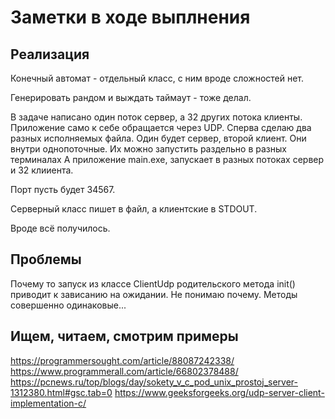 Заметки в ходе выплнения
========================

Реализация
----------

Конечный автомат - отдельный класс, с ним вроде сложностей нет.

Генерировать рандом и выждать таймаут - тоже делал.

В задаче написано один поток сервер, а 32 других потока клиенты.
Приложение само к себе обращается через UDP.
Сперва сделаю два разных исполняемых файла.
Один будет сервер, второй клиент. Они внутри однопоточные.
Их можно запустить раздельно в разных терминалах
А приложение main.exe, запускает в разных потоках сервер и 32 клииента.

Порт пусть будет 34567.

Серверный класс пишет в файл, а клиентские в STDOUT.

Вроде всё получилось.



Проблемы
--------

Почему то запуск из классе ClientUdp родительского метода init()
приводит к зависанию на ожидании. Не понимаю почему. 
Методы совершенно одинаковые...



Ищем, читаем, смотрим примеры
-----------------------------

https://programmersought.com/article/88087242338/  
https://www.programmerall.com/article/66802378488/  
https://pcnews.ru/top/blogs/day/sokety_v_c_pod_unix_prostoj_server-1312380.html#gsc.tab=0
https://www.geeksforgeeks.org/udp-server-client-implementation-c/  



